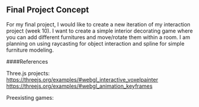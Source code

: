 Final Project Concept
------

For my final project, I would like to create a new iteration of my interaction project (week 10). I want to create a simple interior decorating game where you can add different furnitures and move/rotate them within a room. I am planning on using raycasting for object interaction and spline for simple furniture modeling.

####References

Three.js projects:
https://threejs.org/examples/#webgl_interactive_voxelpainter
https://threejs.org/examples/#webgl_animation_keyframes

Preexisting games:

